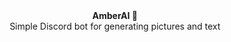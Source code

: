<div align="center"><strong>AmberAI 🤖</strong></div>


<div align="center">Simple Discord bot for generating pictures and text</div>
